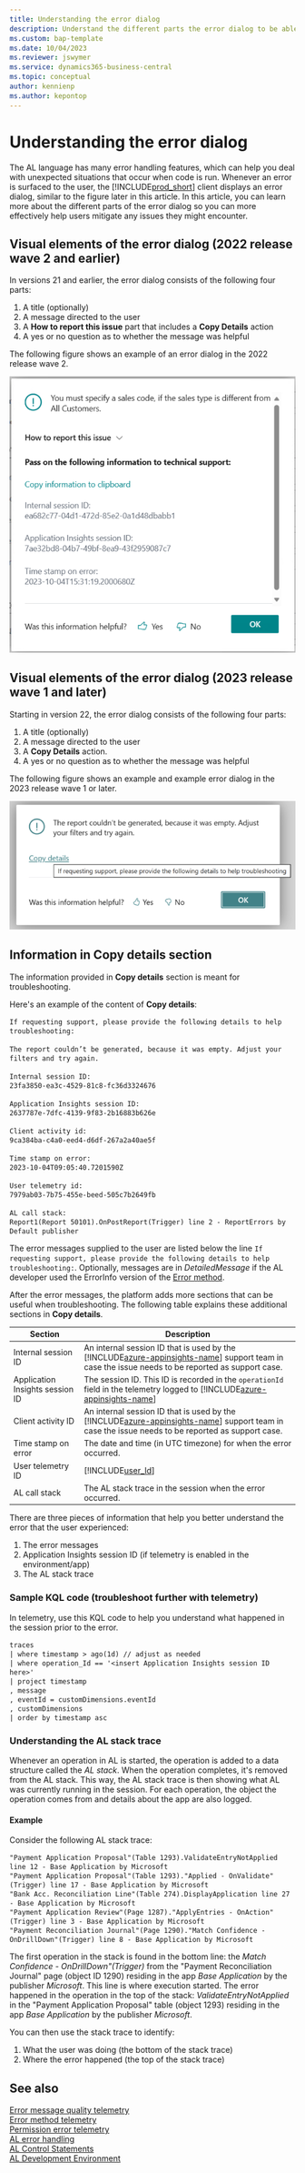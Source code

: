 ```yaml
---
title: Understanding the error dialog
description: Understand the different parts the error dialog to be able to help mitigate issues for users 
ms.custom: bap-template
ms.date: 10/04/2023
ms.reviewer: jswymer
ms.service: dynamics365-business-central
ms.topic: conceptual
author: kennienp
ms.author: kepontop
---
```


# Understanding the error dialog

The AL language has many error handling features, which can help you deal with unexpected situations that occur when code is run. Whenever an error is surfaced to the user, the [!INCLUDE[prod_short](../developer/includes/prod_short.md)] client displays an error dialog, similar to the figure later in this article. In this article, you can learn more about the different parts of the error dialog so you can more effectively help users mitigate any issues they might encounter.

## Visual elements of the error dialog (2022 release wave 2 and earlier)

In versions 21 and earlier, the error dialog consists of the following four parts:
1. A title (optionally)
2. A message directed to the user
3. A **How to report this issue** part that includes a **Copy Details** action
4. A yes or no question as to whether the message was helpful

The following figure shows an example of an error dialog in the 2022 release wave 2. 

![Show an example of an error dialog in Business Central version 21.](media/error-dialog-v21.png)

## Visual elements of the error dialog (2023 release wave 1 and later)

Starting in version 22, the error dialog consists of the following four parts:

1. A title (optionally)
2. A message directed to the user
3. A **Copy Details** action.
4. A yes or no question as to whether the message was helpful

The following figure shows an example and example error dialog in the 2023 release wave 1 or later. 

![Show an example of an error dialog in the latest Business Central version.](media/error-dialog.png)

## Information in Copy details section

The information provided in **Copy details** section is meant for troubleshooting. 

Here's an example of the content of **Copy details**:

```
If requesting support, please provide the following details to help troubleshooting:

The report couldn’t be generated, because it was empty. Adjust your filters and try again.

Internal session ID: 
23fa3850-ea3c-4529-81c8-fc36d3324676

Application Insights session ID: 
2637787e-7dfc-4139-9f83-2b16883b626e

Client activity id: 
9ca384ba-c4a0-eed4-d6df-267a2a40ae5f

Time stamp on error: 
2023-10-04T09:05:40.7201590Z

User telemetry id: 
7979ab03-7b75-455e-beed-505c7b2649fb

AL call stack: 
Report1(Report 50101).OnPostReport(Trigger) line 2 - ReportErrors by Default publisher
```

The error messages supplied to the user are listed below the line `If requesting support, please provide the following details to help troubleshooting:`. Optionally, messages are in _DetailedMessage_ if the AL developer used the ErrorInfo version of the [Error method](methods-auto/dialog/dialog-error-errorinfo-method.md). 


After the error messages, the platform adds more sections that can be useful when troubleshooting. The following table explains these additional sections in **Copy details**.


|Section | Description |
|--------|-------------|
|Internal session ID| An internal session ID that is used by the [!INCLUDE[azure-appinsights-name](../includes/azure-appinsights-name.md)] support team in case the issue needs to be reported as support case.|
|Application Insights session ID| The session ID. This ID is recorded in the `operationId` field in the telemetry logged to [!INCLUDE[azure-appinsights-name](../includes/azure-appinsights-name.md)] | 
|Client activity ID| An internal session ID that is used by the [!INCLUDE[azure-appinsights-name](../includes/azure-appinsights-name.md)] support team in case the issue needs to be reported as support case.|
|Time stamp on error| The date and time (in UTC timezone) for when the error occurred. |
|User telemetry ID | [!INCLUDE[user_Id](../includes/include-telemetry-user-id.md)] | 
|AL call stack | The AL stack trace in the session when the error occurred.| 


There are three pieces of information that help you better understand the error that the user experienced:

1. The error messages
2. Application Insights session ID (if telemetry is enabled in the environment/app)
3. The AL stack trace

### Sample KQL code (troubleshoot further with telemetry)

In telemetry, use this KQL code to help you understand what happened in the session prior to the error.

```kql
traces
| where timestamp > ago(1d) // adjust as needed
| where operation_Id == '<insert Application Insights session ID here>'
| project timestamp
, message
, eventId = customDimensions.eventId 
, customDimensions
| order by timestamp asc
```

### Understanding the AL stack trace

Whenever an operation in AL is started, the operation is added to a data structure called the _AL stack_. When the operation completes, it's removed from the AL stack. This way, the AL stack trace is then showing what AL was currently running in the session. For each operation, the object the operation comes from and details about the app are also logged.

#### Example

Consider the following AL stack trace: 

```
"Payment Application Proposal"(Table 1293).ValidateEntryNotApplied line 12 - Base Application by Microsoft
"Payment Application Proposal"(Table 1293)."Applied - OnValidate"(Trigger) line 17 - Base Application by Microsoft
"Bank Acc. Reconciliation Line"(Table 274).DisplayApplication line 27 - Base Application by Microsoft
"Payment Application Review"(Page 1287)."ApplyEntries - OnAction"(Trigger) line 3 - Base Application by Microsoft
"Payment Reconciliation Journal"(Page 1290)."Match Confidence - OnDrillDown"(Trigger) line 8 - Base Application by Microsoft
```

The first operation in the stack is found in the bottom line: the _Match Confidence - OnDrillDown"(Trigger)_ from the "Payment Reconciliation Journal" page (object ID 1290) residing in the app _Base Application_ by the publisher _Microsoft_. This line is where execution started. The error happened in the operation in the top of the stack: _ValidateEntryNotApplied_ in the "Payment Application Proposal" table (object 1293) residing in the app _Base Application_ by the publisher _Microsoft_.

You can then use the stack trace to identify:
1. What the user was doing (the bottom of the stack trace)
2. Where the error happened (the top of the stack trace)


## See also
[Error message quality telemetry](../administration/telemetry-error-message-voting-trace.md)   
[Error method telemetry](../administration/telemetry-error-method-trace.md)   
[Permission error telemetry](../administration/telemetry-permission-error-trace.md)   
[AL error handling](devenv-al-error-handling.md)   
[AL Control Statements](devenv-al-control-statements.md)   
[AL Development Environment](devenv-reference-overview.md)   
